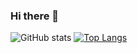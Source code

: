 ### Hi there 👋

![GitHub stats](https://github-readme-stats.vercel.app/api?username=ssscs&show_icons=true&theme=midnight-purple)
[![Top Langs](https://github-readme-stats.vercel.app/api/top-langs/?username=ssscs&theme=midnight-purple)](https://github.com/anuraghazra/github-readme-stats)
